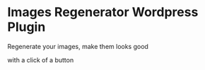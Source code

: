 # Images Regenerator Wordpress Plugin
Regenerate your images, make them looks good

with a click of a button 
